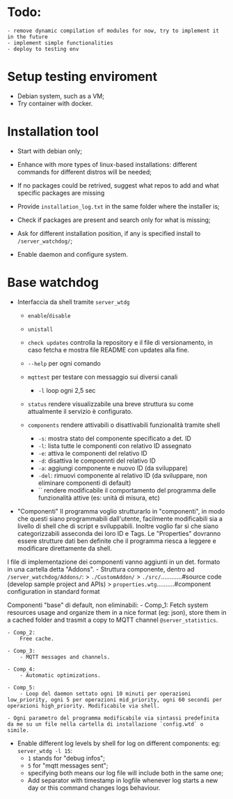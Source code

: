 # Todo:
    - remove dynamic compilation of modules for now, try to implement it in the future
    - implement simple functionalities
    - deploy to testing env

# Setup testing enviroment
- Debian system, such as a VM;
- Try container with docker.

# Installation tool 
- Start with debian only;
    
- Enhance with more types of linux-based installations: different commands for different distros will be needed;
    
- If no packages could be retrived, suggest what repos to add and what specific packages are missing
    
- Provide `installation_log.txt` in the same folder where the installer is;
    
- Check if packages are present and search only for what is missing;
    
- Ask for different installation position, if any is specified install to `/server_watchdog/`;
    
- Enable daemon and configure system. 

# Base watchdog
- Interfaccia da shell tramite `server_wtdg`
    - `enable`/`disable`
    - `unistall`
    - `check updates` controlla la repository e il file di versionamento, in caso fetcha e mostra file README con updates alla fine.
    - `--help` per ogni comando 
    - `mqttest` per testare con messaggio sui diversi canali
        - `-l` loop ogni 2,5 sec
    - `status` rendere visualizzabile una breve struttura su come attualmente il servizio è configurato.

    - `components` rendere attivabili o disattivabili funzionalità tramite shell
        - `-s`: mostra stato del componente specificato a det. ID
        - `-l`: lista tutte le componenti con relativo ID assegnato
        - `-e`: attiva le componenti del relativo ID
        - `-d`: disattiva le compoennti del relativo ID
        - `-a`: aggiungi componente e nuovo ID (da sviluppare)
        - `-del`: rimuovi componente al relativo ID (da sviluppare, non eliminare componenti di default)
        - `` rendere modificabile il comportamento del programma delle funzionalità attive (es: unità di misura, etc)

- "Componenti" 
Il programma voglio strutturarlo in "componenti", in modo che questi siano programmabili dall'utente, facilmente modificabili sia a livello di shell che di script e sviluppabili.
Inoltre voglio far sì che siano categorizzabili asseconda dei loro ID e Tags.
Le "Properties" dovranno essere strutture dati ben definite che il programma riesca a leggere e modificare direttamente da shell.

I file di implementazione dei componenti vanno aggiunti in un det. formato in una cartella detta "Addons".
    - Struttura componente, dentro ad `/server_watchdog/Addons/`:
        > `./CustomAddon/`
            > `./src/`............#source code (develop sample project and APIs)
            > `properties.wtg`..........#component configuration in standard format

Componenti "base" di default, non eliminabili:
    - Comp_1: 
        Fetch system resources usage and organize them in a nice format (eg: json), store them in a cached folder and trasmit a copy to MQTT channel `@server_statistics`.
        
    - Comp_2: 
        Free cache.

    - Comp_3: 
        - MQTT messages and channels.

    - Comp_4: 
        - Automatic optimizations.

    - Comp_5: 
        - Loop del daemon settato ogni 10 minuti per operazioni low_priority, ogni 5 per operazioni mid_priority, ogni 60 secondi per operazioni high_priority. Modificabile via shell.
    
    - Ogni parametro del programma modificabile via sintassi predefinita da me su un file nella cartella di installazione `config.wtd` o simile.

- Enable different log levels by shell for log on different components:
    eg: `server_wtdg -l 15`:
    - `1` stands for "debug infos";
    - `5` for "mqtt messages sent";
    - specifying both means our log file will include both in the same one;
    - Add separator with timestamp in logfile whenever log starts a new day or this command changes logs behaviour.